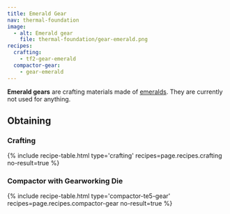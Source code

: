 ```yaml
---
title: Emerald Gear
nav: thermal-foundation
image:
  - alt: Emerald gear
    file: thermal-foundation/gear-emerald.png
recipes:
  crafting:
    - tf2-gear-emerald
  compactor-gear:
    - gear-emerald
---
```


**Emerald gears** are crafting materials made of
[emeralds](https://minecraft.gamepedia.com/Emerald). They are currently not used
for anything.


Obtaining
---------

### Crafting
{% include recipe-table.html type='crafting' recipes=page.recipes.crafting no-result=true %}

### Compactor with Gearworking Die
{% include recipe-table.html type='compactor-te5-gear' recipes=page.recipes.compactor-gear no-result=true %}

